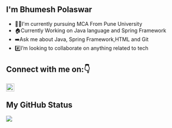 ## I'm Bhumesh Polaswar  
- :student:I'm currently pursuing MCA From Pune University  
- :house:Currently Working on Java language and Spring Framework  
- :arrow_right:Ask me about Java, Spring Framework,HTML and Git  
- :hash:I’m looking to collaborate on anything related to tech 

## Connect with me on::point_down:

<a href="https://www.linkedin.com/in/bhumesh-polaswar-322829172/">
  <img align="left" alt="Linkedin" width="22px" src="https://cdn.jsdelivr.net/npm/simple-icons@v3/icons/linkedin.svg" />
</a><br />


## My GitHub Status
<!-----GitHub Stats------>  

<img align="center" src = "https://github-readme-stats.vercel.app/api?username=bpolaswar&&show_icons=true&title_color=ffffff&icon_color=bb2acf&text_color=daf7dc&bg_color=151515">
